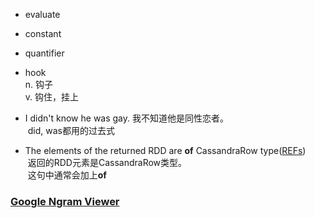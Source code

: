 + evaluate  
+ constant  
+ quantifier  
+ hook  
  n. 钩子  
  v. 钩住，挂上
+ I didn't know he was gay. 我不知道他是同性恋者。  
  did, was都用的过去式  
  
+ The elements of the returned RDD are **of** CassandraRow type([REFs](https://github.com/datastax/spark-cassandra-connector/blob/master/doc/7_java_api.md))  
  返回的RDD元素是CassandraRow类型。  
  这句中通常会加上**of**

### [Google Ngram Viewer](https://books.google.com/ngrams)
